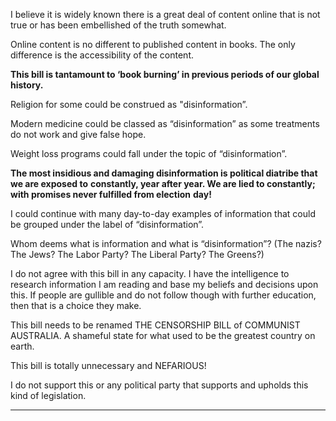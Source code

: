 I believe it is widely known there is a great deal of content online that is not true or has been
embellished of the truth somewhat.

Online content is no different to published content in books. The only difference is the accessibility
of the content.

**This bill is tantamount to ‘book burning’ in previous periods of our global history.**

Religion for some could be construed as "disinformation”.

Modern medicine could be classed as “disinformation” as some treatments do not work and give
false hope.

Weight loss programs could fall under the topic of “disinformation”.

**The most insidious and damaging disinformation is political diatribe that we are exposed to**
**constantly, year after year. We are lied to constantly; with promises never fulfilled from election**
**day!**

I could continue with many day-to-day examples of information that could be grouped under the
label of “disinformation”.

Whom deems what is information and what is “disinformation”? (The nazis? The Jews? The Labor
Party? The Liberal Party? The Greens?)

I do not agree with this bill in any capacity. I have the intelligence to research information I am
reading and base my beliefs and decisions upon this. If people are gullible and do not follow though
with further education, then that is a choice they make.

This bill needs to be renamed THE CENSORSHIP BILL of COMMUNIST AUSTRALIA. A shameful state
for what used to be the greatest country on earth.

This bill is totally unnecessary and NEFARIOUS!

I do not support this or any political party that supports and upholds this kind of legislation.


-----

